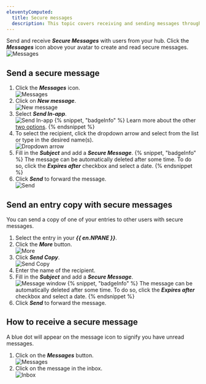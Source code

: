 ```yaml
---
eleventyComputed:
  title: Secure messages
  description: This topic covers receiving and sending messages through the {{ en.DHUBB }} web interface.
---
```

Send and receive ***Secure Messages*** with users from your hub. Click the ***Messages*** icon above your avatar to create and read secure messages.
![Messages](https://cdnweb.devolutions.net/docs/docs_en_hub_Hub0005.png)

## Send a secure message
1. Click the ***Messages*** icon.  
![Messages](https://cdnweb.devolutions.net/docs/docs_en_hub_Hub0015.png)
1. Click on ***New message***.  
![New message](https://cdnweb.devolutions.net/docs/docs_en_hub_Hub0014.png)
1. Select ***Send In-app***.  
![Send In-app](https://cdnweb.devolutions.net/docs/docs_en_hub_Hub0007.png)
   {% snippet, "badgeInfo" %}
   Learn more about the other [two options](/hub/send/).
   {% endsnippet %}
1. To select the recipient, click the dropdown arrow and select from the list or type in the desired name(s).  
![Dropdown arrow](https://cdnweb.devolutions.net/docs/docs_en_hub_Hub0016.png)
1. Fill in the ***Subject*** and add a ***Secure Message***.
   {% snippet, "badgeInfo" %}
   The message can be automatically deleted after some time. To do so, click the ***Expires after*** checkbox and select a date.
   {% endsnippet %}
1. Click ***Send*** to forward the message.  
![Send](https://cdnweb.devolutions.net/docs/docs_en_hub_Hub0023.png)

## Send an entry copy with secure messages
You can send a copy of one of your entries to other users with secure messages.

1. Select the entry in your ***{{ en.NPANE }}***.
1. Click the ***More*** button.  
![More](https://cdnweb.devolutions.net/docs/HUBB0001_2024_1.png)
1. Click ***Send Copy***.  
![Send Copy](https://cdnweb.devolutions.net/docs/HUBB0000_2024_1.png)
1. Enter the name of the recipient.
1. Fill in the ***Subject*** and add a ***Secure Message***.  
![Message window](https://cdnweb.devolutions.net/docs/HUBB0002_2024_1.png)
   {% snippet, "badgeInfo" %}
   The message can be automatically deleted after some time. To do so, click the ***Expires after*** checkbox and select a date.
   {% endsnippet %}
1. Click ***Send*** to forward the message.

## How to receive a secure message
A blue dot will appear on the message icon to signify you have unread messages.
1. Click on the ***Messages*** button.  
![Messages](https://cdnweb.devolutions.net/docs/HUBB0003_2024_1.png)
1. Click on the message in the inbox.  
![Inbox](https://cdnweb.devolutions.net/docs/HUBB0004_2024_1.png)
